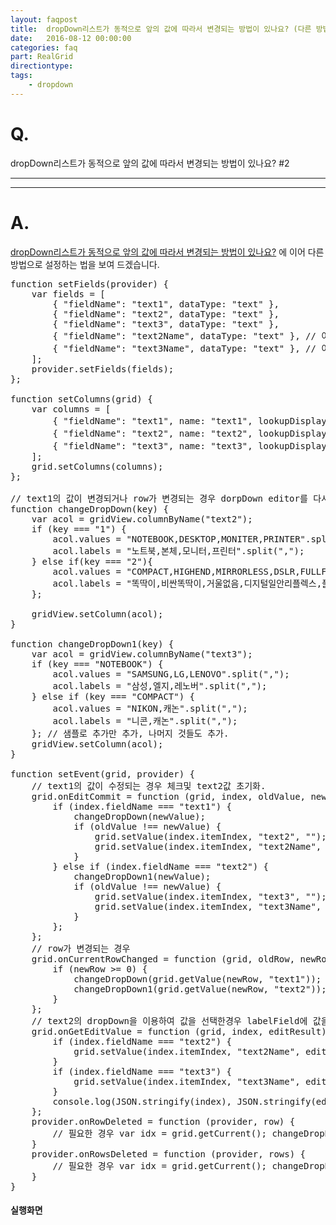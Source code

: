 ```yaml
---
layout: faqpost
title:  dropDown리스트가 동적으로 앞의 값에 따라서 변경되는 방법이 있나요? (다른 방법)
date:   2016-08-12 00:00:00
categories: faq
part: RealGrid
directiontype: 
tags:
    - dropdown
---
```


<script type="text/javascript" src="/script/realgridjs-lic.js"></script>
<script type="text/javascript" src="/script/realgridjs_eval.1.1.31.min.js"></script>
<script type="text/javascript" src="/script/realgridjs-api.1.1.31.js"></script>

<script>
var gridView;
var dataProvider;

$(document).ready( function() {

    RealGridJS.setTrace(false);
    RealGridJS.setRootContext("/script");
    
    dataProvider = new RealGridJS.LocalDataProvider();
    gridView = new RealGridJS.GridView("realgrid");
    gridView.setDataSource(dataProvider);

    //필드 배열 객체를 생성합니다.
    var fields = [
        { "fieldName": "text1", dataType: "text" },
        { "fieldName": "text2", dataType: "text" },
        { "fieldName": "text3", dataType: "text" },
        { "fieldName": "text2Name", dataType: "text" }, // 이름을 가지고 있을 field를 추가로 지정합니다.  
        { "fieldName": "text3Name", dataType: "text" }, // 이름을 가지고 있을 field를 추가로 지정합니다.  
    ];
    //DataProvider의 setFields함수로 필드를 입력합니다.
    dataProvider.setFields(fields);

    //필드와 연결된 컬럼 배열 객체를 생성합니다.
    var columns = [
        { "fieldName": "text1", name: "text1", lookupDisplay: true, labels: ["PC", "카메라"], values: ["1", "2"], editor: { type: "dropDown", lookupDisplay: true } },
        { "fieldName": "text2", name: "text2", lookupDisplay: true, editor: { type: "dropDown" }, labelField: "text2Name" }, // labelField지정합니다.
        { "fieldName": "text3", name: "text3", lookupDisplay: true, editor: { type: "dropDown" }, labelField: "text3Name" }, // labelField지정합니다.
    ];
    //컬럼을 GridView에 입력 합니다.
    gridView.setColumns(columns);

    var data = [
        ["1","NOTEBOOK","SAMSUNG","노트북","삼성"],
        ["2","COMPACT","NIKON","똑딱이","니콘"],
        ["1","NOTEBOOK","SAMSUNG","노트북","삼성"],
        ["2","COMPACT","NIKON","똑딱이","니콘"],
        ["1","NOTEBOOK","SAMSUNG","노트북","삼성"],
        ["2","COMPACT","NIKON","똑딱이","니콘"],
        ["1","NOTEBOOK","SAMSUNG","노트북","삼성"],
        ["2","COMPACT","NIKON","똑딱이","니콘"]
    ];
    dataProvider.setRows(data);

    setEvent(gridView, dataProvider)
});

// text1의 값이 변경되거나 row가 변경되는 경우 dorpDown editor를 다시 설정합니다.
function changeDropDown(key) {
    var acol = gridView.columnByName("text2");
    if (key === "1") {
        acol.values = "NOTEBOOK,DESKTOP,MONITER,PRINTER".split(",");
        acol.labels = "노트북,본체,모니터,프린터".split(",");
    } else if (key === '2'){
        acol.values = "COMPACT,HIGHEND,MIRRORLESS,DSLR,FULLFRAME".split(",");
        acol.labels = "똑딱이,비싼똑딱이,거울없음,디지털일안리플렉스,풀프레임".split(",");
    };

    gridView.setColumn(acol);
}

function changeDropDown1(key) {
    var values1 = "NOTEBOOK,DESKTOP,MONITER,PRINTER".split(",");
    var values2 = "COMPACT,HIGHEND,MIRRORLESS,DSLR,FULLFRAME".split(",");
    var acol = gridView.columnByName("text3");
    if (values1.indexOf(key) > -1) {
        acol.values = "SAMSUNG,LG,LENOVO".split(",");
        acol.labels = "삼성,엘지,레노버".split(",");
    } else if (values2.indexOf(key) > -1) {
        acol.values = "NIKON,캐논".split(",");
        acol.labels = "니콘,캐논".split(",");
    }; // 샘플로 추가만 추가, 나머지 것들도 추가.

    gridView.setColumn(acol);
}

function setEvent(grid, provider) {
    // text1의 값이 수정되는 경우 체크및 text2값 초기화.
    grid.onEditCommit = function (grid, index, oldValue, newValue) {
        if (index.fieldName === "text1") {
            changeDropDown(newValue);
            if (oldValue !== newValue) {
                grid.setValue(index.itemIndex, "text2", "");
                grid.setValue(index.itemIndex, "text2Name", "");
            }
        } else if (index.fieldName === "text2") {
            changeDropDown1(newValue);
            if (oldValue !== newValue) {
                grid.setValue(index.itemIndex, "text3", "");
                grid.setValue(index.itemIndex, "text3Name", "");
            }
        };
    };
    // row가 변경되는 경우 
    grid.onCurrentRowChanged = function (grid, oldRow, newRow) {
        if (newRow >= 0) {
            changeDropDown(grid.getValue(newRow, "text1"));
            changeDropDown1(grid.getValue(newRow, "text2"));
        }
    };
    // text2의 dropDown을 이용하여 값을 선택한경우 labelField에 값을 넣어줌.
    grid.onGetEditValue = function (grid, index, editResult) {
        if (index.fieldName === "text2") {
            grid.setValue(index.itemIndex, "text2Name", editResult.text);
        }
        if (index.fieldName === "text3") {
            grid.setValue(index.itemIndex, "text3Name", editResult.text);
        }
        console.log(JSON.stringify(index), JSON.stringify(editResult));
    };
    provider.onRowDeleted = function (provider, row) {
        // 필요한 경우 var idx = grid.getCurrent(); changeDropDown(grid.getValue(idx.itemIndex, "text1")); 추가
    }
    provider.onRowsDeleted = function (provider, rows) {
        // 필요한 경우 var idx = grid.getCurrent(); changeDropDown(grid.getValue(idx.itemIndex, "text1")); 추가
    }
}
   
</script>

# Q.

dropDown리스트가 동적으로 앞의 값에 따라서 변경되는 방법이 있나요? #2

---
***

# A.

[dropDown리스트가 동적으로 앞의 값에 따라서 변경되는 방법이 있나요?](http://help.realgrid.com/faq/2015/05/13/FaqRealGrid-1.html) 에 이어 다른 방법으로 
설정하는 법을 보여 드겠습니다.  

<pre class="prettyprint">
function setFields(provider) {
    var fields = [
        { "fieldName": "text1", dataType: "text" },
        { "fieldName": "text2", dataType: "text" },
        { "fieldName": "text3", dataType: "text" },
        { "fieldName": "text2Name", dataType: "text" }, // 이름을 가지고 있을 field를 추가로 지정합니다.  
        { "fieldName": "text3Name", dataType: "text" }, // 이름을 가지고 있을 field를 추가로 지정합니다.  
    ];
    provider.setFields(fields);
};

function setColumns(grid) {
    var columns = [
        { "fieldName": "text1", name: "text1", lookupDisplay: true, labels: ["PC", "카메라"], values: ["1", "2"], editor: { type: "dropDown", lookupDisplay: true } },
        { "fieldName": "text2", name: "text2", lookupDisplay: true, editor: { type: "dropDown" }, labelField: "text2Name" }, // labelField지정합니다.
        { "fieldName": "text3", name: "text3", lookupDisplay: true, editor: { type: "dropDown" }, labelField: "text3Name" }, // labelField지정합니다.
    ];
    grid.setColumns(columns);
};

// text1의 값이 변경되거나 row가 변경되는 경우 dorpDown editor를 다시 설정합니다.
function changeDropDown(key) {
    var acol = gridView.columnByName("text2");
    if (key === "1") {
        acol.values = "NOTEBOOK,DESKTOP,MONITER,PRINTER".split(",");
        acol.labels = "노트북,본체,모니터,프린터".split(",");
    } else if(key === "2"){
        acol.values = "COMPACT,HIGHEND,MIRRORLESS,DSLR,FULLFRAME".split(",");
        acol.labels = "똑딱이,비싼똑딱이,거울없음,디지털일안리플렉스,풀프레임".split(",");
    };

    gridView.setColumn(acol);
}

function changeDropDown1(key) {
    var acol = gridView.columnByName("text3");
    if (key === "NOTEBOOK") {
        acol.values = "SAMSUNG,LG,LENOVO".split(",");
        acol.labels = "삼성,엘지,레노버".split(",");
    } else if (key === "COMPACT") {
        acol.values = "NIKON,캐논".split(",");
        acol.labels = "니콘,캐논".split(",");
    }; // 샘플로 추가만 추가, 나머지 것들도 추가.
    gridView.setColumn(acol);
}

function setEvent(grid, provider) {
    // text1의 값이 수정되는 경우 체크및 text2값 초기화.
    grid.onEditCommit = function (grid, index, oldValue, newValue) {
        if (index.fieldName === "text1") {
            changeDropDown(newValue);
            if (oldValue !== newValue) {
                grid.setValue(index.itemIndex, "text2", "");
                grid.setValue(index.itemIndex, "text2Name", "");
            }
        } else if (index.fieldName === "text2") {
            changeDropDown1(newValue);
            if (oldValue !== newValue) {
                grid.setValue(index.itemIndex, "text3", "");
                grid.setValue(index.itemIndex, "text3Name", "");
            }
        };
    };
    // row가 변경되는 경우 
    grid.onCurrentRowChanged = function (grid, oldRow, newRow) {
        if (newRow >= 0) {
            changeDropDown(grid.getValue(newRow, "text1"));
            changeDropDown1(grid.getValue(newRow, "text2"));
        }
    };
    // text2의 dropDown을 이용하여 값을 선택한경우 labelField에 값을 넣어줌.
    grid.onGetEditValue = function (grid, index, editResult) {
        if (index.fieldName === "text2") {
            grid.setValue(index.itemIndex, "text2Name", editResult.text);
        }
        if (index.fieldName === "text3") {
            grid.setValue(index.itemIndex, "text3Name", editResult.text);
        }
        console.log(JSON.stringify(index), JSON.stringify(editResult));
    };
    provider.onRowDeleted = function (provider, row) {
        // 필요한 경우 var idx = grid.getCurrent(); changeDropDown(grid.getValue(idx.itemIndex, "text1")); 추가
    }
    provider.onRowsDeleted = function (provider, rows) {
        // 필요한 경우 var idx = grid.getCurrent(); changeDropDown(grid.getValue(idx.itemIndex, "text1")); 추가
    }
}
</pre>

#### 실행화면

<div id="realgrid" style="width: 100%; height: 300px;"></div>
